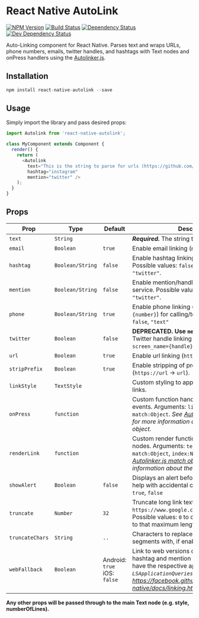 # React Native AutoLink
[![NPM Version][npm-image]][npm-url] [![Build Status][build-image]][build-url] [![Dependency Status][depstat-image]][depstat-url] [![Dev Dependency Status][devdepstat-image]][devdepstat-url]

Auto-Linking component for React Native. Parses text and wraps URLs, phone numbers, emails, twitter handles, and hashtags with Text nodes and onPress handlers using the [Autolinker.js](https://github.com/gregjacobs/Autolinker.js).

## Installation

```javascript
npm install react-native-autolink --save
```

## Usage

Simply import the library and pass desired props:

```javascript
import Autolink from 'react-native-autolink';

class MyComponent extends Component {
  render() {
    return (
      <Autolink
        text="This is the string to parse for urls (https://github.com/joshswan/react-native-autolink), phone numbers (415-555-5555), emails (josh@sportifik.com), mentions/handles (@twitter), and hashtags (#exciting)"
        hashtag="instagram"
        mention="twitter" />
    );
  }
}
```

## Props

| Prop | Type | Default | Description |
| ---- | ---- | ------- | ----------- |
| `text` | `String` | | ***Required.*** The string to parse for links. |
| `email` | `Boolean` | `true` | Enable email linking (`mailto:{email}`). |
| `hashtag` | `Boolean/String` | `false` | Enable hashtag linking to supplied service. Possible values: `false`, `"instagram"`, `"twitter"`. |
| `mention` | `Boolean/String` | `false` | Enable mention/handle linking to supplied service. Possible values: `false`, `"instagram"`, `"twitter"`. |
| `phone` | `Boolean/String` | `true` | Enable phone linking (`tel:{number}`, `sms:{number}`) for calling/texting. Possible values: `false`, `"text"`|
| `twitter` | `Boolean` | `false` | **DEPRECATED. Use `mention` prop.** Enable Twitter handle linking (`twitter://user?screen_name={handle}`). |
| `url` | `Boolean` | `true` | Enable url linking (`https://{url}`). |
| `stripPrefix` | `Boolean` | `true` | Enable stripping of protocol from link text (`https://url` -> `url`). |
| `linkStyle` | `TextStyle` | | Custom styling to apply to Text nodes of links. |
| `onPress` | `function` | | Custom function handler for link press events. Arguments: `link:String`, `match:Object`. *See [Autolinker.js match object](http://gregjacobs.github.io/Autolinker.js/docs/#!/api/Autolinker.match.Match) for more information about the match object.* |
| `renderLink` | `function` | | Custom render function for rendering link nodes. Arguments: `text:String`, `match:Object`, `index:Number`. *See [Autolinker.js match object](http://gregjacobs.github.io/Autolinker.js/docs/#!/api/Autolinker.match.Match) for more information about the match object.* |
| `showAlert` | `Boolean` | `false` | Displays an alert before leaving the app to help with accidental clicks. Possible values: `true`, `false` |
| `truncate` | `Number` | `32` | Truncate long link text for display (e.g. `https://www.google.com/../something.html`). Possible values: `0` to disable, `1+` to truncate to that maximum length. |
| `truncateChars` | `String` | `..` | Characters to replace truncated url segments with, if enabled. |
| `webFallback` | `Boolean` | Android: `true` iOS: `false` | Link to web versions of Instagram/Twitter for hashtag and mention links when users don't have the respective app installed. *Requires `LSApplicationQueriesSchemes` on iOS. See: https://facebook.github.io/react-native/docs/linking.html* |

**Any other props will be passed through to the main Text node (e.g. style, numberOfLines).**

[build-url]: https://travis-ci.org/joshswan/react-native-autolink
[build-image]: https://travis-ci.org/joshswan/react-native-autolink.svg?branch=master
[depstat-url]: https://david-dm.org/joshswan/react-native-autolink
[depstat-image]: https://david-dm.org/joshswan/react-native-autolink.svg
[devdepstat-url]: https://david-dm.org/joshswan/react-native-autolink#info=devDependencies
[devdepstat-image]: https://david-dm.org/joshswan/react-native-autolink/dev-status.svg
[npm-url]: https://www.npmjs.com/package/react-native-autolink
[npm-image]: https://badge.fury.io/js/react-native-autolink.svg
